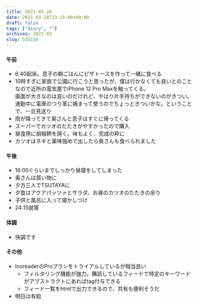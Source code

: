 ```yaml
---
title: 2021-03-28
date: 2021-03-28T23:15:08+09:00
draft: false
tags: ["diary", ""]
archives: 2021-03
slug: 533158
---
```

#### 午前
- 6:40起床。息子の朝ごはんにピザトースを作って一緒に食べる
- 10時すぎに家族で公園に行こうと思ったが、僕は行かなくても良いとのことなので近所の電気屋でiPhone 12 Pro Maxを触ってくる。  
画面が大きなのは良いのだけれど、やはり片手持ちができないのがきつい。通勤中に電車のつり革に捕まって使うのでちょっときついかな。ということで、一旦見送り
- 雨が降ってきて奥さんと息子はすぐに帰ってくる
- スーパーでカツオのたたきがやすかったので購入
- 昼食用に胡椒餅を焼く。味もよく、完成の粋に
- カツオはネギと薬味強めで出したら奥さんも食べられました
#### 午後
- 16:00ぐらいまでしっかり昼寝をしてしまった
- 奥さんは買い物に
- 夕方三人でTSUTAYAに
- 夕食はアクアパッツァとサラダ、お昼のカツオのたたきの余り
- 子供と風呂に入って寝かしつけ
- 24:15就寝
#### 体調
- 快調です
#### その他
- InoreaderのProプランをトライアルしているが相当良い
  - フィルタリング機能が強力。購読しているフィードで特定のキーワードがアブストラクトにあればtag付与できる
  - フィード一覧をhtmlで出力できるので、共有も便利そうだ
- 明日は有給